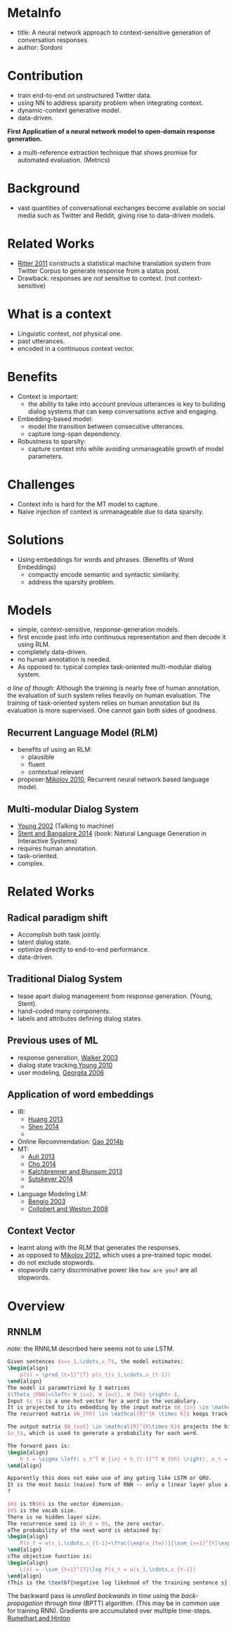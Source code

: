 # MetaInfo
- title: A neural network approach to context-sensitive generation of conversation responses
- author: Sordoni

# Contribution
- train end-to-end on unstructured Twitter data.
- using NN to address sparsity problem when integrating context.
- dynamic-context generative model.
- data-driven.

**First Application of a neural network model to open-domain response generation.**

- a multi-reference extraction technique that shows promise for 
automated evaluation. (Metrics)

# Background
- vast quantities of conversational exchanges become available on social media
such as Twitter and Reddit, giving rise to data-driven models.

# Related Works
- [Ritter 2011](../bib_db/model/ritter/Ritter2011.bib) constructs a statistical machine translation system  from Twitter Corpus to generate response from a status post.
- Drawback: responses are *not* sensitive to context. (not context-sensitive)

# What is a context
- Linguistic context, *not* physical one.
- past utterances.
- encoded in a continuous context vector.

# Benefits
- Context is important: 
    * the ability to take into account previous utterances is key to building dialog systems that can keep conversations active and engaging.
- Embedding-based model:
    * model the transition between consecutive utterances.
    * capture long-span dependency.
- Robustness to sparsity:
    * capture context info while avoiding unmanageable growth of model parameters.
   
# Challenges
- Context info is hard for the MT model to capture.
- Naive injection of context is unmanageable due to data sparsity.

# Solutions
- Using embeddings for words and phrases. (Benefits of Word Embeddings)
    * compactly encode semantic and syntactic similarity.
    * address the sparsity problem.

# Models
- simple, context-sensitive, response-generation models.
- first encode past info into continuous representation and then decode it using RLM.
- completely data-driven.
- no human annotation is needed.
- As opposed to: typical complex task-oriented multi-modular dialog system.

   
*a line of though:* Although the training is nearly free of human annotation, the evaluation of such system relies heavily on human evaluation. The training of task-oriented system relies on human annotation but its evaluation is more supervised. One cannot gain both sides of goodness.

## Recurrent Language Model (RLM)
- benefits of using an RLM:
    * plausible
    * fluent
    * contextual relevant
- proposer:[Mikolov 2010](../bib_db/classic/mikolov/MikolovKBCK10.bib), Recurrent neural network based language model.
    
## Multi-modular Dialog System
* [Young 2002](../bib_db/model/traditional_dialog/young/Young02.bib) (Talking to machine)
* [Stent and Bangalore 2014](../bib_db/model/traditional_dialog/stent/SB2014.bib) (book: Natural Language Generation in Interactive Systems)
* requires human annotation.
* task-oriented.
* complex.

# Related Works
## Radical paradigm shift
- Accomplish both task jointly.
- latent dialog state.
- optimize directly to end-to-end performance.
- data-driven.

## Traditional Dialog System
- tease apart dialog management from response generation. (Young, Stent).
- hand-coded many components.
- labels and attributes defining dialog states.

## Previous uses of ML
- response generation, [Walker 2003]()
- dialog state tracking,[Young 2010]()
- user modeling, [Georgila 2006]()

## Application of word embeddings
- IR:
    * [Huang 2013](../bib_db/nlp_fields/HuangHGDAH13.bib)
    * [Shen 2014](../bib_db/nlp_fields/ShenHGDM14.bib)
    * 
- Online Recommendation: [Gao 2014b](../bib_db/nlp_fields/GaoPGHD14.bib)
- MT:
    * [Auli 2013](../bib_db/nlp_fields/AuliGQZ13.bib)
    * [Cho 2014](../bib_db/nlp_fields/ChoMGBBSB14.bib)
    * [Kalchbrenner and Blunsom 2013](../bib_db/nlp_fields/KalchbrennerB13.bib)
    * [Sutskever 2014](../bib_db/model/sutskever/SutskeverVL14.bib)
    * 
- Language Modeling LM:
    * [Bengio 2003](../bib_db/classic/bengio/BengioDVJ03.bib)
    * [Collobert and Weston 2008](../bib_db/classic/CollobertW08.bib)

## Context Vector
- learnt along with the RLM that generates the responses.
- as opposed to [Mikolov 2012](../bib_db/classic/mikolov/MikolovZ12.bib), which uses a pre-trained topic model.
- do not exclude stopwords.
- stopwords carry discriminative power like `how are you?` are all stopwords.


# Overview
## RNNLM
*note:* the RNNLM described here seems not to use LSTM.

```latex
Given sentences $s=s_1,\cdots,s_T$, the model estimates:
\begin{align}
    p(s) = \prod_{t=1}^{T} p(s_t|s_1,\cdots,s_{t-1})
\end{align}
The model is parametrized by 3 matrices
$\Theta_{RNN}=\left< W_{in}, W_{out}, W_{hh} \right> $.
Input $s_t$ is a one-hot vector for a word in the vocabulary.
It is projected to its embedding by the input matrix $W_{in} \in \mathcal{R}^{V \times K}$ via $s_t^T W_{in}$.
The recurrent matrix $W_{hh} \in \mathcal{R}^{K \times K}$ keeps track of the history of the seen words.

The output matrix $W_{out} \in \mathcal{R}^{K\times K}$ projects the hidden state to an output layer
$o_t$, which is used to generate a probability for each word.

The forward pass is:
\begin{align}
    h_t = \sigma \left( s_t^T W_{in} + h_{t-1}^T W_{hh} \right), o_t = h_t^T W_{out}
\end{align}

Apparently this does not make use of any gating like LSTM or GRU.
It is the most basic (naive) form of RNN -- only a linear layer plus a sigmod activation is used. Won't it suffer from gradient vanishing or exploring?
?

$K$ is th$K$ is the vector dimension.
$V$ is the vocab size.
There is no hidden layer size.
The recurrence seed is $h_0 = 0$, the zero vector.
aThe probability of the next word is obtained by:
\begin{align}
    P(s_t = w|s_1,\cdots,s_{t-1}=\frac{\exp(o_{tw})}{\sum_{v=1}^{V}\exp(o_{tv})})
\end{align}
cThe objective function is:
\begin{align}
    L(s) = -\sum_{t=1}^{T}\log P(s_t = w|s_1,\cdots,s_{t-1})
\end{align}
tThis is the \textbf{negative log likehood of the training sentence s}
```

The backward pass is *unrolled backwards in time* using
the _back-propagation through time_ (BPTT) algorithm.
(This may be in common use for training RNN).
Gradients are accumulated over multiple time-steps.
[Rumelhart and Hinton](../bib_db/classic/BackProp.bib)

